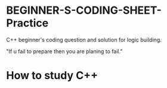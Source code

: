 # BEGINNER-S-CODING-SHEET-Practice
C++ beginner's coding question and solution for logic building.

"If u fail to prepare then you are planing to fail."

# How to study C++
